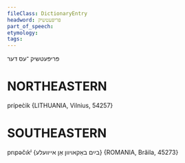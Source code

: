 ```yaml
---
fileClass: DictionaryEntry
headword: פּריפּעטשיק
part_of_speech: 
etymology: 
tags: 
---
```

פּריפּעטשיק
־עס
דער

NORTHEASTERN
==============

prípec̀ik {LITHUANIA, Vilnius, 54257}

SOUTHEASTERN
==============

prɩpəčɩkʲ {בײַם באַקאויוון אַן אייוועלע} {ROMANIA, Brăila, 45273}
